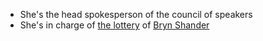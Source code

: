 - She's the head spokesperson of the council of speakers
- She's in charge of [the lottery](/pages/the-lottery) of [Bryn Shander](/pages/bryn-shander)

